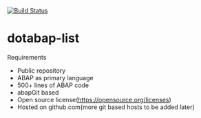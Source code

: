 [![Build Status](https://travis-ci.org/dotabap/dotabap-list.svg?branch=master)](https://travis-ci.org/dotabap/dotabap-list)

# dotabap-list

Requirements
* Public repository
* ABAP as primary language
* 500+ lines of ABAP code
* abapGit based
* Open source license(https://opensource.org/licenses)
* Hosted on github.com(more git based hosts to be added later)
